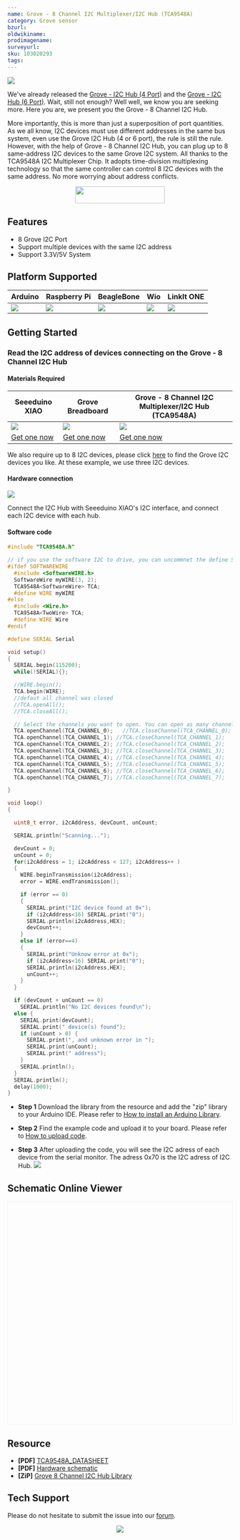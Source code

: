 ```yaml
---
name: Grove - 8 Channel I2C Multiplexer/I2C Hub (TCA9548A)
category: Grove sensor
bzurl: 
oldwikiname: 
prodimagename:
surveyurl: 
sku: 103020293
tags:
---
```



![](https://files.seeedstudio.com/products/103020293/img/Grove-8-Channel-I2C-Hub-TCA9548A-wiki.jpg)


We've already released the [Grove - I2C Hub (4 Port)](https://www.seeedstudio.com/Grove-I2C-Hub.html) and the [Grove - I2C Hub (6 Port)](https://www.seeedstudio.com/Grove-I2C-Hub-6-Port-p-4349.html). Wait, still not enough? Well well, we know you are seeking more. Here you are, we present you the Grove - 8 Channel I2C Hub. 

More importantly, this is more than just a superposition of port quantities. As we all know, I2C devices must use different addresses in the same bus system, even use the Grove I2C Hub (4 or 6 port), the rule is still the rule. However, with the help of  Grove - 8 Channel I2C Hub, you can plug up to 8 same-address I2C devices to the same Grove I2C system. All thanks to the TCA9548A I2C Multiplexer Chip. It adopts time-division multiplexing technology so that the same controller can control 8 I2C devices with the same address. No more worrying about address conflicts. 

<p style="text-align:center"><a href="https://www.seeedstudio.com/Grove-8-Channel-I2C-Hub-TCA9548A-p-4398.html" target="_blank"><img src="https://github.com/SeeedDocument/wiki_english/raw/master/docs/images/get_one_now_small.png" width="200" height="38"  border=0 /></a></p> 

## Features

- 8 Grove I2C Port 
- Support multiple devices with the same I2C address
- Support 3.3V/5V System

## Platform Supported
| Arduino                                                                                             | Raspberry Pi                                                                                             | BeagleBone                                                                                      | Wio                                                                                               | LinkIt ONE                                                                                         |
|-----------------------------------------------------------------------------------------------------|----------------------------------------------------------------------------------------------------------|-------------------------------------------------------------------------------------------------|---------------------------------------------------------------------------------------------------|----------------------------------------------------------------------------------------------------|
| ![](https://raw.githubusercontent.com/SeeedDocument/wiki_english/master/docs/images/arduino_logo.jpg) | ![](https://raw.githubusercontent.com/SeeedDocument/wiki_english/master/docs/images/raspberry_pi_logo_n.jpg) | ![](https://raw.githubusercontent.com/SeeedDocument/wiki_english/master/docs/images/bbg_logo_n.jpg) | ![](https://raw.githubusercontent.com/SeeedDocument/wiki_english/master/docs/images/wio_logo_n.jpg) | ![](https://raw.githubusercontent.com/SeeedDocument/wiki_english/master/docs/images/linkit_logo_n.jpg) |

## Getting Started

### Read the I2C address of devices connecting on the Grove - 8 Channel I2C Hub

#### Materials Required

|Seeeduino XIAO|Grove Breadboard|Grove - 8 Channel I2C Multiplexer/I2C Hub (TCA9548A)|
|--------|-----------------------|------------|
|![](https://files.seeedstudio.com/products/102010328/img/seeeduino-XIAO-thumbnail.jpg)|![](https://files.seeedstudio.com/products/103020232/img/103020232-thumbnail.png)|![](https://files.seeedstudio.com/products/103020293/img/Grove-8-Channel-I2C-Hub-TCA9548A-thumbnail.jpg)|
|[Get one now](https://www.seeedstudio.com/Seeeduino-XIAO-Arduino-Microcontroller-SAMD21-Cortex-M0+-p-4426.html)|[Get one now](https://www.seeedstudio.com/Grove-Breadboard-p-4034.html)|[Get one now](https://www.seeedstudio.com/Grove-8-Channel-I2C-Hub-TCA9548A-p-4398.html)|

We also require up to 8 I2C devices, please click [here](https://www.seeedstudio.com/catalogsearch/result/?q=i2c) to find the Grove I2C devices you like.
At these example, we use three I2C devices.

#### Hardware connection

![](https://files.seeedstudio.com/products/103020293/img/Grove-8-Channel-I2C-Hub-example.jpg)

Connect the I2C Hub with Seeeduino XIAO's I2C interface, and connect each I2C device with each hub.

#### Software code 
```C++
#include "TCA9548A.h"

// if you use the software I2C to drive, you can uncommnet the define SOFTWAREWIRE which in TCA9548A.h. 
#ifdef SOFTWAREWIRE
  #include <SoftwareWIRE.h>
  SoftwareWire myWIRE(3, 2);
  TCA9548A<SoftwareWire> TCA;
  #define WIRE myWIRE
#else   
  #include <Wire.h>
  TCA9548A<TwoWire> TCA;
  #define WIRE Wire
#endif

#define SERIAL Serial

void setup()
{
  SERIAL.begin(115200);
  while(!SERIAL){};

  //WIRE.begin();
  TCA.begin(WIRE);
  //defaut all channel was closed
  //TCA.openAll();
  //TCA.closeAll();

  // Select the channels you want to open. You can open as many channels as you want
  TCA.openChannel(TCA_CHANNEL_0);   //TCA.closeChannel(TCA_CHANNEL_0);
  TCA.openChannel(TCA_CHANNEL_1); //TCA.closeChannel(TCA_CHANNEL_1);
  TCA.openChannel(TCA_CHANNEL_2); //TCA.closeChannel(TCA_CHANNEL_2);
  TCA.openChannel(TCA_CHANNEL_3); //TCA.closeChannel(TCA_CHANNEL_3);
  TCA.openChannel(TCA_CHANNEL_4); //TCA.closeChannel(TCA_CHANNEL_4);
  TCA.openChannel(TCA_CHANNEL_5); //TCA.closeChannel(TCA_CHANNEL_5);
  TCA.openChannel(TCA_CHANNEL_6); //TCA.closeChannel(TCA_CHANNEL_6);
  TCA.openChannel(TCA_CHANNEL_7); //TCA.closeChannel(TCA_CHANNEL_7); 

}

void loop()
{

  uint8_t error, i2cAddress, devCount, unCount;

  SERIAL.println("Scanning...");

  devCount = 0;
  unCount = 0;
  for(i2cAddress = 1; i2cAddress < 127; i2cAddress++ )
  {
    WIRE.beginTransmission(i2cAddress);
    error = WIRE.endTransmission();

    if (error == 0)
    {
      SERIAL.print("I2C device found at 0x");
      if (i2cAddress<16) SERIAL.print("0");
      SERIAL.println(i2cAddress,HEX);
      devCount++;
    }
    else if (error==4)
    {
      SERIAL.print("Unknow error at 0x");
      if (i2cAddress<16) SERIAL.print("0");
      SERIAL.println(i2cAddress,HEX);
      unCount++;
    }    
  }

  if (devCount + unCount == 0)
    SERIAL.println("No I2C devices found\n");
  else {
    SERIAL.print(devCount);
    SERIAL.print(" device(s) found");
    if (unCount > 0) {
      SERIAL.print(", and unknown error in ");
      SERIAL.print(unCount);
      SERIAL.print(" address");
    }
    SERIAL.println();
  }
  SERIAL.println();
  delay(1000); 
}
```

- **Step 1** Download the library from the resource and add the "zip" library to your Arduino IDE. Please refer to [How to install an Arduino Library](http://wiki.seeedstudio.com/How_to_install_Arduino_Library/).


- **Step 2** Find the example code and upload it to your board. Please refer to [How to upload code](http://wiki.seeedstudio.com/Upload_Code/).


- **Step 3** After uploading the code, you will see the I2C adress of each device from the serial monitor. The adress 0x70 is the I2C adress of I2C Hub.
![](https://files.seeedstudio.com/products/103020293/img/Grove-8-channel-I2C-Hub-test-result.png)

## Schematic Online Viewer

<div class="altium-ecad-viewer" data-project-src="https://files.seeedstudio.com/products/103020293/document/Grove-8-Channel-I2C-Hub-Hardware-Schematic.zip" style="border-radius: 0px 0px 4px 4px; height: 500px; border-style: solid; border-width: 1px; border-color: rgb(241, 241, 241); overflow: hidden; max-width: 1280px; max-height: 700px; box-sizing: border-box;" />
</div>

## Resource

 - **[PDF]** [TCA9548A_DATASHEET](https://files.seeedstudio.com/products/103020293/document/TCA9548A_datasheet.pdf)
 - **[PDF]** [Hardware schematic](https://files.seeedstudio.com/products/103020293/document/Grove-8-Channel-I2C-Hub-TCA9548A_v1.0_SCH_190814.pdf)
 - **[ZiP]** [Grove 8 Channel I2C Hub Library](https://files.seeedstudio.com/products/103020293/document/Grove_8Channel_I2C_Hub_test_library.zip)



## Tech Support
Please do not hesitate to submit the issue into our [forum](https://forum.seeedstudio.com/).<br /><p style="text-align:center"><a href="https://www.seeedstudio.com/act-4.html?utm_source=wiki&utm_medium=wikibanner&utm_campaign=newproducts" target="_blank"><img src="https://github.com/SeeedDocument/Wiki_Banner/raw/master/new_product.jpg" /></a></p>